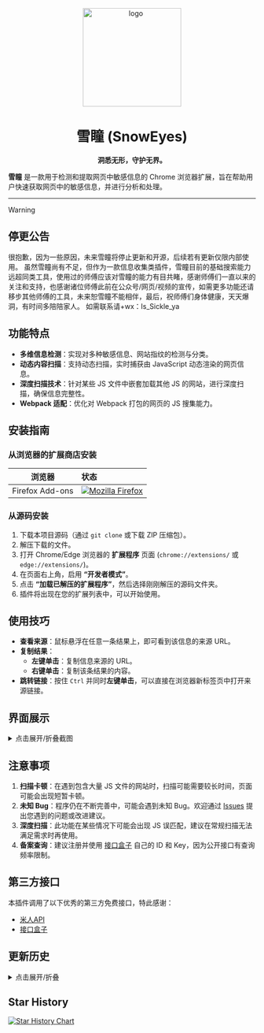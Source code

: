 <div align="center">
  <img src="icons/logo.png" alt="logo" width="200">
  <h1>雪瞳 (SnowEyes)</h1>
  <p><strong>洞悉无形，守护无界。</strong></p>
</div>

**雪瞳** 是一款用于检测和提取网页中敏感信息的 Chrome 浏览器扩展，旨在帮助用户快速获取网页中的敏感信息，并进行分析和处理。

---

> [!WARNING]
> ## 停更公告
> 
> 很抱歉，因为一些原因，未来雪瞳将停止更新和开源，后续若有更新仅限内部使用。
>虽然雪瞳尚有不足，但作为一款信息收集类插件，雪瞳目前的基础搜索能力远超同类工具，使用过的师傅应该对雪瞳的能力有目共睹，感谢师傅们一直以来的关注和支持，也感谢诸位师傅此前在公众号/网页/视频的宣传，如需更多功能还请移步其他师傅的工具，未来恕雪瞳不能相伴，最后，祝师傅们身体健康，天天爆洞，有时间多陪陪家人。
> 如需联系请+wx：Is_Sickle_ya


## 功能特点

- **多维信息检测**：实现对多种敏感信息、网站指纹的检测与分类。
- **动态内容扫描**：支持动态扫描，实时捕获由 JavaScript 动态渲染的网页信息。
- **深度扫描技术**：针对某些 JS 文件中嵌套加载其他 JS 的网站，进行深度扫描，确保信息完整性。
- **Webpack 适配**：优化对 Webpack 打包的网页的 JS 搜集能力。

## 安装指南
###  从浏览器的扩展商店安装

|        浏览器          | 状态 |
|:----------------------:|:--------------------------------------------------------------------------------------------------------------------------------------------|
| Firefox Add-ons | [![Mozilla Firefox](https://img.shields.io/amo/v/snoweyes.svg?label=Mozilla%20Firefox)](https://addons.mozilla.org/zh-CN/firefox/addon/snoweyes/)  |


### 从源码安装
1.  下载本项目源码（通过 `git clone` 或下载 ZIP 压缩包）。
2.  解压下载的文件。
3.  打开 Chrome/Edge 浏览器的 **扩展程序** 页面 (`chrome://extensions/` 或 `edge://extensions/`)。
4.  在页面右上角，启用 **“开发者模式”**。
5.  点击 **“加载已解压的扩展程序”**，然后选择刚刚解压的源码文件夹。
6.  插件将出现在您的扩展列表中，可以开始使用。

## 使用技巧

- **查看来源**：鼠标悬浮在任意一条结果上，即可看到该信息的来源 URL。
- **复制结果**：
  - **左键单击**：复制信息来源的 URL。
  - **右键单击**：复制该条结果的内容。
- **跳转链接**：按住 `Ctrl` 并同时**左键单击**，可以直接在浏览器新标签页中打开来源链接。

## 界面展示

<details>
<summary>点击展开/折叠截图</summary>

| 插件主界面 |
| :---: |
| <img src="icons/plugin.png" alt="插件" width="800"> |

| 信息收集页面 |
| :---: |
| <img src="icons/souji1.png" alt="信息收集界面" width="400"> <img src="icons/souji2.png" alt="信息收集界面" width="400"> |

| 指纹嗅探页面 |
| :---: |
| <img src="icons/xiutan1.png" alt="指纹嗅探" width="400"> <img src="icons/xiutan2.png" alt="指纹嗅探" width="400"> |

| 网站解析页面 |
| :---: |
| <img src="icons/jiexi1.png" alt="网站解析" width="400"> <img src="icons/jiexi2.png" alt="网站解析" width="400"> |

| 配置与白名单 |
| :---: |
| <img src="icons/config.png" alt="配置页面" width="400"> <img src="icons/white.png" alt="白名单" width="800"> |

</details>

## 注意事项

1.  **扫描卡顿**：在遇到包含大量 JS 文件的网站时，扫描可能需要较长时间，页面可能会出现短暂卡顿。
2.  **未知 Bug**：程序仍在不断完善中，可能会遇到未知 Bug。欢迎通过 [Issues](https://github.com/SickleSec/SnowEyes/issues) 提出您遇到的问题或改进建议。
3.  **深度扫描**：此功能在某些情况下可能会出现 JS 误匹配，建议在常规扫描无法满足需求时再使用。
4.  **备案查询**：建议注册并使用 [接口盒子](https://cn.apihz.cn/) 自己的 ID 和 Key，因为公开接口有查询频率限制。

## 第三方接口

本插件调用了以下优秀的第三方免费接口，特此感谢：

- [米人API](https://api.mir6.com/)
- [接口盒子](https://cn.apihz.cn/)

## 更新历史

<details>
<summary>点击展开/折叠</summary>

### v0.2.7.3
- 大幅优化搜索时的网页卡顿问题，体验更流畅。
- 适配 Webpack 网页的 JS 搜集，绝不放过每一处可能存在的 JS。
- 火狐插件已同步更新到 v0.2.7.3 版本。

### v0.2.7.2
- **新增**：来源显示（鼠标悬停显示，左键复制，Ctrl+左键跳转）。
- **新增**：自定义白名单功能。
- **新增**：扫描进度条，实时查看扫描进度。
- **优化**：解决了访问部分网页时的卡顿情况，体验更丝滑。
- **优化**：扫描处理逻辑，处理速度更快，JS 搜集更全面。
- **优化**：深度扫描新增 JS 文件路径猜解拼接，提高访问命中率。
- 其他细节优化。

</details>

## Star History
[![Star History Chart](https://api.star-history.com/svg?repos=SickleSec/SnowEyes&type=Date)](https://api.star-history.com/svg?repos=SickleSec/SnowEyes&type=Date)